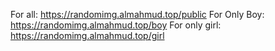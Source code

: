 For all: https://randomimg.almahmud.top/public
For Only Boy: https://randomimg.almahmud.top/boy
For only girl: https://randomimg.almahmud.top/girl